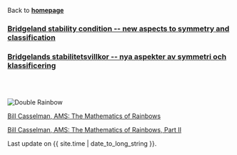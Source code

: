 Back to [**homepage**](https://wanminliu.github.io)


### [Bridgeland stability condition -- new aspects to symmetry and classification](https://wanminliu.github.io/rs/bscen)

### [Bridgelands stabilitetsvillkor -- nya aspekter av symmetri och klassificering](https://wanminliu.github.io/rs/bscsv)


<br/><br/>

<img src="https://wanminliu.github.io/pic/Double_Rainbow.jpeg" alt="Double Rainbow" id="width:100%;height:auto;">

[Bill Casselman, AMS: The Mathematics of Rainbows](https://www.ams.org/publicoutreach/feature-column/fcarc-rainbows)

[Bill Casselman, AMS: The Mathematics of Rainbows, Part II](https://www.ams.org/publicoutreach/feature-column/fc-2015-02)


<p>Last update on {{ site.time | date_to_long_string }}.</p>
